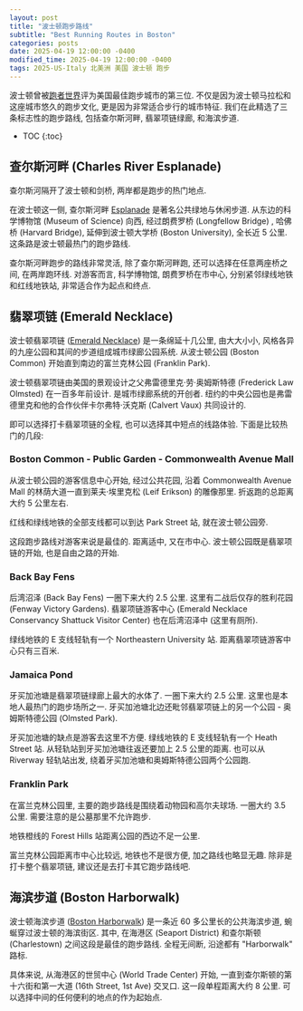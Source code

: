 ```yaml
---
layout: post
title: "波士顿跑步路线"
subtitle: "Best Running Routes in Boston"
categories: posts
date: 2025-04-19 12:00:00 -0400
modified_time: 2025-04-19 12:00:00 -0400
tags: 2025-US-Italy 北美洲 美国 波士顿 跑步
---
```


波士顿曾被[跑者世界](https://www.runnersworld.com)评为美国最佳跑步城市的第三位. 不仅是因为波士顿马拉松和这座城市悠久的跑步文化, 更是因为非常适合步行的城市特征. 我们在此精选了三条标志性的跑步路线, 包括查尔斯河畔, 翡翠项链绿廊, 和海滨步道.

* TOC
{:toc}

## 查尔斯河畔 (Charles River Esplanade)

查尔斯河隔开了波士顿和剑桥, 两岸都是跑步的热门地点. 

在波士顿这一侧, 查尔斯河畔 [Esplanade](https://esplanade.org) 是著名公共绿地与休闲步道. 从东边的科学博物馆 (Museum of Science) 向西, 经过朗费罗桥 (Longfellow Bridge) , 哈佛桥 (Harvard Bridge), 延伸到波士顿大学桥 (Boston University), 全长近 5 公里. 这条路是波士顿最热门的跑步路线.

查尔斯河畔跑步的路线非常灵活, 除了查尔斯河畔跑, 还可以选择在任意两座桥之间, 在两岸跑环线. 对游客而言, 科学博物馆, 朗费罗桥在市中心, 分别紧邻绿线地铁和红线地铁站, 非常适合作为起点和终点.

## 翡翠项链 (Emerald Necklace)

波士顿翡翠项链 ([Emerald Necklace](https://www.emeraldnecklace.org)) 是一条绵延十几公里, 由大大小小, 风格各异的九座公园和其间的步道组成城市绿廊公园系统. 从波士顿公园 (Boston Common) 开始直到南边的富兰克林公园 (Franklin Park). 

波士顿翡翠项链由美国的景观设计之父弗雷德里克·劳·奥姆斯特德 (Frederick Law Olmsted) 在一百多年前设计. 是城市绿廊系统的开创者. 纽约的中央公园也是弗雷德里克和他的合作伙伴卡尔弗特·沃克斯 (Calvert Vaux) 共同设计的.

即可以选择打卡翡翠项链的全程, 也可以选择其中短点的线路体验. 下面是比较热门的几段:

### Boston Common - Public Garden - Commonwealth Avenue Mall

从波士顿公园的游客信息中心开始, 经过公共花园, 沿着 Commonwealth Avenue Mall 的林荫大道一直到莱夫·埃里克松 (Leif Erikson) 的雕像那里. 折返跑的总距离大约 5 公里左右.

红线和绿线地铁的全部支线都可以到达 Park Street 站, 就在波士顿公园旁.

这段跑步路线对游客来说是最佳的. 距离适中, 又在市中心. 波士顿公园既是翡翠项链的开始, 也是自由之路的开始.

### Back Bay Fens

后湾沼泽 (Back Bay Fens) 一圈下来大约 2.5 公里. 这里有二战后仅存的胜利花园 (Fenway Victory Gardens). 翡翠项链游客中心 (Emerald Necklace Conservancy Shattuck Visitor Center) 也在后湾沼泽中 (这里有厕所).

绿线地铁的 E 支线轻轨有一个 Northeastern University 站. 距离翡翠项链游客中心只有三百米.

### Jamaica Pond

牙买加池塘是翡翠项链绿廊上最大的水体了. 一圈下来大约 2.5 公里. 这里也是本地人最热门的跑步场所之一. 牙买加池塘北边还毗邻翡翠项链上的另一个公园 - 奥姆斯特德公园 (Olmsted Park).

牙买加池塘的缺点是游客去这里不方便. 绿线地铁的 E 支线轻轨有一个 Heath Street 站. 从轻轨站到牙买加池塘往返还要加上 2.5 公里的距离. 也可以从 Riverway 轻轨站出发, 绕着牙买加池塘和奥姆斯特德公园两个公园跑.

### Franklin Park

在富兰克林公园里, 主要的跑步路线是围绕着动物园和高尔夫球场. 一圈大约 3.5 公里. 需要注意的是公墓那里不允许跑步.

地铁橙线的 Forest Hills 站距离公园的西边不足一公里.

富兰克林公园距离市中心比较远, 地铁也不是很方便, 加之路线也略显无趣. 除非是打卡整个翡翠项链, 建议还是去打卡其它跑步路线吧.

## 海滨步道 (Boston Harborwalk)

波士顿海滨步道 ([Boston Harborwalk](https://www.bostonharborwalk.org/about-the-boston-harborwalk/)) 是一条近 60 多公里长的公共海滨步道, 蜿蜒穿过波士顿的海滨街区. 其中, 在海港区 (Seaport District) 和查尔斯顿 (Charlestown) 之间这段是最佳的跑步路线. 全程无间断, 沿途都有 "Harborwalk" 路标. 

具体来说, 从海港区的世贸中心 (World Trade Center) 开始, 一直到查尔斯顿的第十六街和第一大道 (16th Street, 1st Ave) 交叉口. 这一段单程距离大约 8 公里. 可以选择中间的任何便利的地点的作为起始点.

